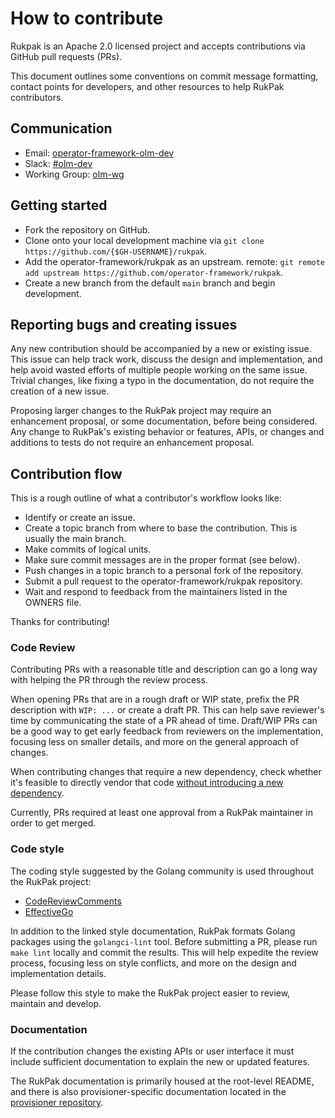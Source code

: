 # How to contribute

Rukpak is an Apache 2.0 licensed project and accepts contributions via GitHub pull requests (PRs).

This document outlines some conventions on commit message formatting, contact points for developers, and other resources
to help RukPak contributors.

## Communication

- Email: [operator-framework-olm-dev](mailto:operator-framework-olm-dev@googlegroups.com)
- Slack: [#olm-dev](https://kubernetes.slack.com/archives/C0181L6JYQ2)
- Working Group: [olm-wg](https://groups.google.com/g/operator-framework-olm-dev)

## Getting started

- Fork the repository on GitHub.
- Clone onto your local development machine via `git clone https://github.com/{$GH-USERNAME}/rukpak`.
- Add the operator-framework/rukpak as an upstream.
  remote: `git remote add upstream https://github.com/operator-framework/rukpak`.
- Create a new branch from the default `main` branch and begin development.

## Reporting bugs and creating issues

Any new contribution should be accompanied by a new or existing issue. This issue can help track work, discuss the
design and implementation, and help avoid wasted efforts of multiple people working on the same issue. Trivial changes,
like fixing a typo in the documentation, do not require the creation of a new issue.

Proposing larger changes to the RukPak project may require an enhancement proposal, or some documentation, before being
considered. Any change to RukPak's existing behavior or features, APIs, or changes and additions to tests do not require
an enhancement proposal.

## Contribution flow

This is a rough outline of what a contributor's workflow looks like:

- Identify or create an issue.
- Create a topic branch from where to base the contribution. This is usually the main branch.
- Make commits of logical units.
- Make sure commit messages are in the proper format (see below).
- Push changes in a topic branch to a personal fork of the repository.
- Submit a pull request to the operator-framework/rukpak repository.
- Wait and respond to feedback from the maintainers listed in the OWNERS file.

Thanks for contributing!

### Code Review

Contributing PRs with a reasonable title and description can go a long way with helping the PR through the review
process.

When opening PRs that are in a rough draft or WIP state, prefix the PR description with `WIP: ...` or create a draft PR.
This can help save reviewer's time by communicating the state of a PR ahead of time. Draft/WIP PRs can be a good way to
get early feedback from reviewers on the implementation, focusing less on smaller details, and more on the general
approach of changes.

When contributing changes that require a new dependency, check whether it's feasible to directly vendor that
code [without introducing a new dependency](https://go-proverbs.github.io/).

Currently, PRs required at least one approval from a RukPak maintainer in order to get merged.

### Code style

The coding style suggested by the Golang community is used throughout the RukPak project:

- [CodeReviewComments](https://github.com/golang/go/wiki/CodeReviewComments)
- [EffectiveGo](https://golang.org/doc/effective_go)

In addition to the linked style documentation, RukPak formats Golang packages using the `golangci-lint` tool. Before
submitting a PR, please run `make lint` locally and commit the results. This will help expedite the review process,
focusing less on style conflicts, and more on the design and implementation details.

Please follow this style to make the RukPak project easier to review, maintain and develop.

### Documentation

If the contribution changes the existing APIs or user interface it must include sufficient documentation to explain the
new or updated features.

The RukPak documentation is primarily housed at the root-level README, and there is also provisioner-specific
documentation located in the [provisioner repository](./provisioner/README.md).
